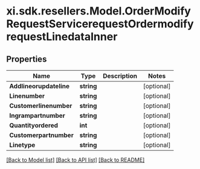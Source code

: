 # xi.sdk.resellers.Model.OrderModifyRequestServicerequestOrdermodifyrequestLinedataInner

## Properties

Name | Type | Description | Notes
------------ | ------------- | ------------- | -------------
**Addlineorupdateline** | **string** |  | [optional] 
**Linenumber** | **string** |  | [optional] 
**Customerlinenumber** | **string** |  | [optional] 
**Ingrampartnumber** | **string** |  | [optional] 
**Quantityordered** | **int** |  | [optional] 
**Customerpartnumber** | **string** |  | [optional] 
**Linetype** | **string** |  | [optional] 

[[Back to Model list]](../README.md#documentation-for-models) [[Back to API list]](../README.md#documentation-for-api-endpoints) [[Back to README]](../README.md)

